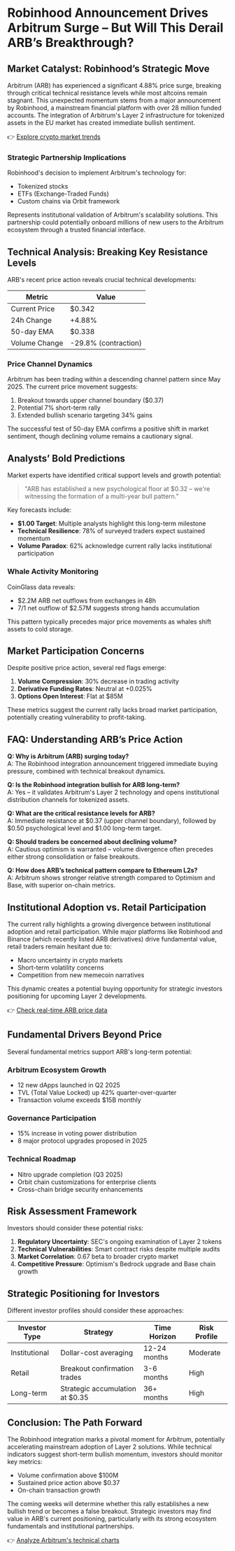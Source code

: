 # Robinhood Announcement Drives Arbitrum Surge – But Will This Derail ARB’s Breakthrough?

## Market Catalyst: Robinhood’s Strategic Move

Arbitrum (ARB) has experienced a significant 4.88% price surge, breaking through critical technical resistance levels while most altcoins remain stagnant. This unexpected momentum stems from a major announcement by Robinhood, a mainstream financial platform with over 28 million funded accounts. The integration of Arbitrum's Layer 2 infrastructure for tokenized assets in the EU market has created immediate bullish sentiment.

👉 [Explore crypto market trends](https://bit.ly/okx-bonus)

### Strategic Partnership Implications
Robinhood's decision to implement Arbitrum's technology for:
- Tokenized stocks
- ETFs (Exchange-Traded Funds)
- Custom chains via Orbit framework

Represents institutional validation of Arbitrum's scalability solutions. This partnership could potentially onboard millions of new users to the Arbitrum ecosystem through a trusted financial interface.

## Technical Analysis: Breaking Key Resistance Levels

ARB's recent price action reveals crucial technical developments:

| Metric                | Value                  |
|-----------------------|------------------------|
| Current Price         | $0.342                 |
| 24h Change            | +4.88%                 |
| 50-day EMA            | $0.338                 |
| Volume Change         | -29.8% (contraction)   |

### Price Channel Dynamics
Arbitrum has been trading within a descending channel pattern since May 2025. The current price movement suggests:
1. Breakout towards upper channel boundary ($0.37)
2. Potential 7% short-term rally
3. Extended bullish scenario targeting 34% gains

The successful test of 50-day EMA confirms a positive shift in market sentiment, though declining volume remains a cautionary signal.

## Analysts’ Bold Predictions

Market experts have identified critical support levels and growth potential:

> "ARB has established a new psychological floor at $0.32 – we're witnessing the formation of a multi-year bull pattern."

Key forecasts include:
- **$1.00 Target**: Multiple analysts highlight this long-term milestone
- **Technical Resilience**: 78% of surveyed traders expect sustained momentum
- **Volume Paradox**: 62% acknowledge current rally lacks institutional participation

### Whale Activity Monitoring
CoinGlass data reveals:
- $2.2M ARB net outflows from exchanges in 48h
- 7/1 net outflow of $2.57M suggests strong hands accumulation

This pattern typically precedes major price movements as whales shift assets to cold storage.

## Market Participation Concerns

Despite positive price action, several red flags emerge:

1. **Volume Compression**: 30% decrease in trading activity
2. **Derivative Funding Rates**: Neutral at +0.025%
3. **Options Open Interest**: Flat at $85M

These metrics suggest the current rally lacks broad market participation, potentially creating vulnerability to profit-taking.

## FAQ: Understanding ARB’s Price Action

**Q: Why is Arbitrum (ARB) surging today?**  
A: The Robinhood integration announcement triggered immediate buying pressure, combined with technical breakout dynamics.

**Q: Is the Robinhood integration bullish for ARB long-term?**  
A: Yes – it validates Arbitrum's Layer 2 technology and opens institutional distribution channels for tokenized assets.

**Q: What are the critical resistance levels for ARB?**  
A: Immediate resistance at $0.37 (upper channel boundary), followed by $0.50 psychological level and $1.00 long-term target.

**Q: Should traders be concerned about declining volume?**  
A: Cautious optimism is warranted – volume divergence often precedes either strong consolidation or false breakouts.

**Q: How does ARB’s technical pattern compare to Ethereum L2s?**  
A: Arbitrum shows stronger relative strength compared to Optimism and Base, with superior on-chain metrics.

## Institutional Adoption vs. Retail Participation

The current rally highlights a growing divergence between institutional adoption and retail participation. While major platforms like Robinhood and Binance (which recently listed ARB derivatives) drive fundamental value, retail traders remain hesitant due to:

- Macro uncertainty in crypto markets
- Short-term volatility concerns
- Competition from new memecoin narratives

This dynamic creates a potential buying opportunity for strategic investors positioning for upcoming Layer 2 developments.

👉 [Check real-time ARB price data](https://bit.ly/okx-bonus)

## Fundamental Drivers Beyond Price

Several fundamental metrics support ARB's long-term potential:

### Arbitrum Ecosystem Growth
- 12 new dApps launched in Q2 2025
- TVL (Total Value Locked) up 42% quarter-over-quarter
- Transaction volume exceeds $15B monthly

### Governance Participation
- 15% increase in voting power distribution
- 8 major protocol upgrades proposed in 2025

### Technical Roadmap
- Nitro upgrade completion (Q3 2025)
- Orbit chain customizations for enterprise clients
- Cross-chain bridge security enhancements

## Risk Assessment Framework

Investors should consider these potential risks:
1. **Regulatory Uncertainty**: SEC's ongoing examination of Layer 2 tokens
2. **Technical Vulnerabilities**: Smart contract risks despite multiple audits
3. **Market Correlation**: 0.67 beta to broader crypto market
4. **Competitive Pressure**: Optimism's Bedrock upgrade and Base chain growth

## Strategic Positioning for Investors

Different investor profiles should consider these approaches:

| Investor Type | Strategy                        | Time Horizon | Risk Profile |
|---------------|---------------------------------|--------------|--------------|
| Institutional | Dollar-cost averaging           | 12-24 months | Moderate     |
| Retail        | Breakout confirmation trades    | 3-6 months   | High         |
| Long-term     | Strategic accumulation at $0.35 | 36+ months   | High         |

## Conclusion: The Path Forward

The Robinhood integration marks a pivotal moment for Arbitrum, potentially accelerating mainstream adoption of Layer 2 solutions. While technical indicators suggest short-term bullish momentum, investors should monitor key metrics:
- Volume confirmation above $100M
- Sustained price action above $0.37
- On-chain transaction growth

The coming weeks will determine whether this rally establishes a new bullish trend or becomes a false breakout. Strategic investors may find value in ARB's current positioning, particularly with its strong ecosystem fundamentals and institutional partnerships.

👉 [Analyze Arbitrum's technical charts](https://bit.ly/okx-bonus)
